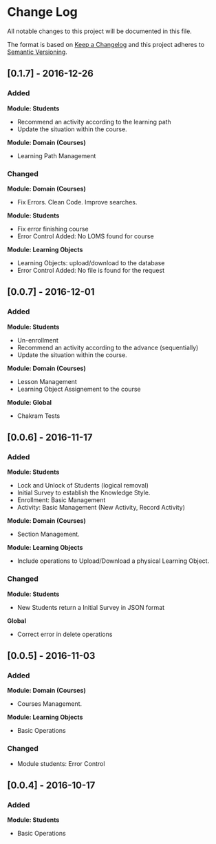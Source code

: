 # Change Log

All notable changes to this project will be documented in this file.

The format is based on [Keep a Changelog](http://keepachangelog.com/) 
and this project adheres to [Semantic Versioning](http://semver.org/).



## [0.1.7] - 2016-12-26

### Added

**Module: Students**
- Recommend an activity according to the  learning path
- Update the situation within the course.

**Module: Domain (Courses)**
- Learning Path Management


### Changed

**Module: Domain (Courses)**
- Fix Errors. Clean Code. Improve searches.


**Module: Students**
- Fix error finishing course
- Error Control Added: No LOMS found for course

**Module: Learning Objects**
- Learning Objects: upload/download to the database
- Error Control Added: No file is found for the request

## [0.0.7] - 2016-12-01

### Added

**Module: Students**
- Un-enrollment
- Recommend an activity according to the advance (sequentially)
- Update the situation within the course.

**Module: Domain (Courses)**
- Lesson Management
- Learning Object Assignement to the course

**Module: Global**
- Chakram Tests

## [0.0.6] - 2016-11-17

### Added
**Module: Students**
- Lock and Unlock of Students (logical removal)
- Initial Survey to establish the Knowledge Style.
- Enrollment: Basic Management 
- Activity: Basic Management (New Activity, Record Activity)

**Module: Domain (Courses)**
- Section Management.

**Module: Learning Objects**
- Include operations to Upload/Download a physical Learning Object.


### Changed
**Module: Students**
- New Students return a Initial Survey in JSON format


**Global**
- Correct error in delete operations


## [0.0.5] - 2016-11-03

### Added

**Module: Domain (Courses)**
- Courses Management.

**Module: Learning Objects**
- Basic Operations

### Changed
- Module students: Error Control 

## [0.0.4] - 2016-10-17
### Added
**Module: Students**
- Basic Operations

